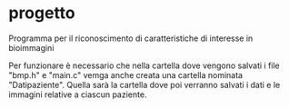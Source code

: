 # progetto
Programma per il riconoscimento di caratteristiche di interesse in bioimmagini

Per funzionare è necessario che nella cartella dove vengono salvati i file "bmp.h" e "main.c" vemga anche creata una cartella nominata "Datipaziente". Quella sarà la cartella dove poi verranno salvati i dati e le immagini relative a ciascun paziente.
